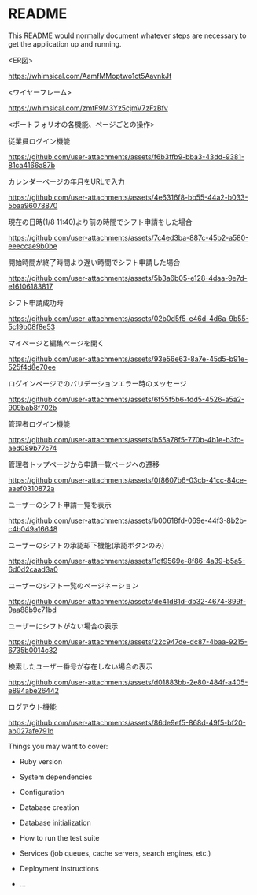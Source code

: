 # README

This README would normally document whatever steps are necessary to get the
application up and running.

<ER図>

https://whimsical.com/AamfMMoptwo1ct5AavnkJf

<ワイヤーフレーム>

https://whimsical.com/zmtF9M3Yz5cjmV7zFzBfv

<ポートフォリオの各機能、ページごとの操作>

従業員ログイン機能

https://github.com/user-attachments/assets/f6b3ffb9-bba3-43dd-9381-81ca4166a87b

カレンダーページの年月をURLで入力

https://github.com/user-attachments/assets/4e6316f8-bb55-44a2-b033-5baa96078870

現在の日時(1/8 11:40)より前の時間でシフト申請をした場合

https://github.com/user-attachments/assets/7c4ed3ba-887c-45b2-a580-eeeccae9b0be

開始時間が終了時間より遅い時間でシフト申請した場合

https://github.com/user-attachments/assets/5b3a6b05-e128-4daa-9e7d-e16106183817

シフト申請成功時

https://github.com/user-attachments/assets/02b0d5f5-e46d-4d6a-9b55-5c19b08f8e53

マイページと編集ページを開く

https://github.com/user-attachments/assets/93e56e63-8a7e-45d5-b91e-525f4d8e70ee

ログインページでのバリデーションエラー時のメッセージ 

https://github.com/user-attachments/assets/6f55f5b6-fdd5-4526-a5a2-909bab8f702b

管理者ログイン機能

https://github.com/user-attachments/assets/b55a78f5-770b-4b1e-b3fc-aed089b77c74

管理者トップページから申請一覧ページへの遷移

https://github.com/user-attachments/assets/0f8607b6-03cb-41cc-84ce-aaef0310872a

ユーザーのシフト申請一覧を表示

https://github.com/user-attachments/assets/b00618fd-069e-44f3-8b2b-c4b049a16648

ユーザーのシフトの承認却下機能(承認ボタンのみ)

https://github.com/user-attachments/assets/1df9569e-8f86-4a39-b5a5-6d0d2caad3a0

ユーザーのシフト一覧のページネーション

https://github.com/user-attachments/assets/de41d81d-db32-4674-899f-9aa88b9c71bd

ユーザーにシフトがない場合の表示

https://github.com/user-attachments/assets/22c947de-dc87-4baa-9215-6735b0014c32

検索したユーザー番号が存在しない場合の表示

https://github.com/user-attachments/assets/d01883bb-2e80-484f-a405-e894abe26442

ログアウト機能

https://github.com/user-attachments/assets/86de9ef5-868d-49f5-bf20-ab027afe791d

Things you may want to cover:

* Ruby version

* System dependencies

* Configuration

* Database creation

* Database initialization

* How to run the test suite

* Services (job queues, cache servers, search engines, etc.)

* Deployment instructions

* ...
